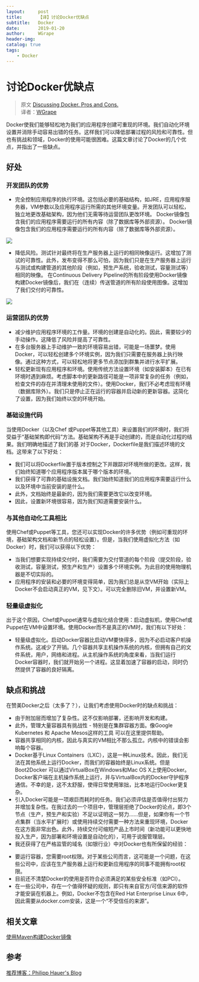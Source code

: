 ```yaml
---
layout:     post
title:      【译】讨论Docker优缺点
subtitle:   Docker
date:       2019-01-20
author:     WGrape
header-img: 
catalog: true
tags:
    - Docker
---
```


# 讨论Docker优缺点

> 原文 [Discussing Docker. Pros and Cons.](https://phauer.com/2015/discussing-docker-pros-and-cons/)<br/>
> 译者：[WGrape](https://github.com/WGrape)

Docker使我们能够轻松地为我们的应用程序创建可重现的环境。我们自动化环境设置并消除手动容易出错的任务。这样我们可以降低部署过程的风险和可靠性。但也有挑战和领域，Docker的使用可能很困难。这篇文章讨论了Docker的几个优点，并指出了一些缺点。

## 好处

### 开发团队的优势

- 完全控制应用程序的执行环境。这包括必要的基础结构，如JRE，应用程序服务器，VM参数以及应用程序运行所需的其他环境变量。开发团队可以轻松，独立地更改基础架构，因为他们无需等待运营团队更改环境。
 Docker镜像包含我们的应用程序需要运行的所有内容（除了数据库等外部资源）。
Docker镜像包含我们的应用程序需要运行的所有内容（除了数据库等外部资源）。

<img src="./images/1.png" />

- 降低风险。测试针对最终将在生产服务器上运行的相同映像运行。这增加了测试的可靠性。此外，发布变得不那么可怕，因为我们只是在生产服务器上运行与测试或构建管道的其他阶段（例如，预生产系统，验收测试，容量测试等）相同的映像。
 在Continuous Delivery Pipeline的所有阶段使用Docker镜像
构建Docker镜像后，我们在（连续）传送管道的所有阶段使用图像。这增加了我们交付的可靠性。

<img src="./images/2.png" />

### 运营团队的优势

- 减少维护应用程序环境的工作量。环境的创建是自动化的。因此，需要较少的手动操作。这降低了风险并提高了可靠性。
- 在多台服务器上手动维护一致的环境容易出错，可能是一场噩梦。使用Docker，可以轻松创建多个环境实例，因为我们只需要在服务器上执行映像。通过这种方式，可以轻松地将更多节点添加到群集并进行水平扩展。
- 轻松更新现有应用程序和环境。使用传统方法设置环境（如安装脚本）在已有环境时遇到麻烦。考虑脚本中的更新路径可能是一项非常复杂的任务（例如，检查文件的存在并清理未使用的文件）。使用Docker，我们不必考虑现有环境（数据库除外）。我们只是停止正在运行的容器并启动新的更新容器。这简化了设置，因为我们始终以空的环境开始。

### 基础设施代码
当使用Docker（以及Chef  或Puppet等其他工具）来设置我们的环境时，我们将受益于“基础架构即代码”方法。基础架构不再是手动创建的，而是自动化过程的结果。我们明确地描述了我们的基 对于Docker，Dockerfile是我们描述环境的文档。这带来了以下好处：

- 我们可以将Dockerfile置于版本控制之下并跟踪对环境所做的更改。这样，我们始终知道哪个应用程序版本属于哪个版本的环境。
- 我们获得了可靠的基础设施文档。我们始终知道我们的应用程序需要运行什么以及环境中当前安装的是什么。
- 此外，文档始终是最新的，因为我们需要更改它以改变环境。
- 因此，设置新环境很容易，因为我们知道需要安装什么。

### 与其他自动化工具相比

使用Chef或Puppet等工具，您还可以实现Docker的许多优势（例如可重现的环境，基础架构文档和新节点的轻松设置）。但是，当我们使用虚拟化方法（如Docker）时，我们可以获得以下优势：

- 当我们想要实现持续交付时，我们需要为交付管道的每个阶段（提交阶段，验收测试，容量测试，预生产和生产）设置多个环境实例。为此目的使用物理机器是不切实际的。
- 应用程序的安装和必要的环境变得简单，因为我们总是从空VM开始（实际上Docker不会启动真正的VM，见下文）。可以完全删除旧VM，并设置新VM。

### 轻量级虚拟化
出于这个原因，Chef或Puppet通常与虚拟化结合使用：启动虚拟机，使用Chef或Puppet在VM中设置环境。使用Docker而不是真正的VM时，我们有以下好处：

- 轻量级虚拟化。启动Docker容器比启动VM要快得多，因为不必启动客户机操作系统。这减少了开销。几个容器共享主机操作系统的内核，但拥有自己的文件系统，用户，网络和进程。从主机操作系统的角度来看，当我们运行Docker容器时，我们就开始另一个进程。这显着加速了容器的启动，同时仍然提供了容器的良好隔离。

## 缺点和挑战
在赞美Docker之后（太多了？），让我们考虑使用Docker时的缺点和挑战：

* 由于附加层而增加了复杂性。这不仅影响部署，还影响开发和构建。
* 此外，管理大量容器具有挑战性 - 特别是在集群容器方面。像Google Kubernetes  和  Apache Mesos这样的工具 可以在这里提供帮助。
* 容器共享相同的内核，因此与真实的VM相比不那么孤立。内核中的错误会影响每个容器。
* Docker基于Linux Containers（LXC），这是一种Linux技术。因此，我们无法在其他系统上运行Docker，而我们的容器始终是Linux系统。但是Boot2Docker  可以通过VirtualBox在Windows和Mac OS X上使用Docker。Docker客户端在主机操作系统上运行，并与VirtualBox内的Docker守护程序通信。不幸的是，这不太舒服，使得日常使用笨拙，比本地运行Docker更复杂。
* 引入Docker可能是一项艰巨而耗时的任务。我们必须评估是否值得付出努力并增加复杂性。在我过去的一个项目中，管理层拒绝了Docker的论点，即3个节点（生产，预生产和实验）不足以证明这一努力......但是，如果你有一个节点集群（当水平扩展时）或使用持续交付需要一种方法来重现环境，Docker在这方面非常出色。此外，持续交付可缩短产品上市时间（新功能可以更快地投入生产，因为部署和环境设置是自动化的），可用于说服管理层。
* 我还获得了在严格监管的域名（如银行业）中对Docker也有所保留的经验：
 - 要运行容器，您需要root权限。对于某些公司而言，这可能是一个问题，在这些公司中，应该在生产服务器上运行和更新应用程序的同事不能拥有root权限。
 - 目前还不清楚Docker的使用是否符合必须满足的某些安全标准（如PCI）。
 - 在一些公司中，存在一个值得怀疑的规则，即只有来自官方/可信来源的软件才能安装在机器上。例如，Docker不包含在Red Hat Enterprise Linux 6中，因此需要从docker.com安装，这是一个“不受信任的来源”。

## 相关文章
[使用Maven构建Docker镜像](https://phauer.com/2015/building-dropwizard-microservice-docker-maven/)

## 参考
[推荐博客：Philipp Hauer's Blog](https://phauer.com/)

